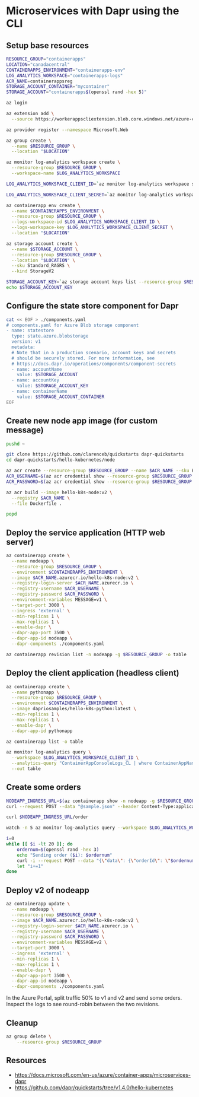 Microservices with Dapr using the CLI
=====================================

Setup base resources
--------------------

```sh
RESOURCE_GROUP="containerapps"
LOCATION="canadacentral"
CONTAINERAPPS_ENVIRONMENT="containerapps-env"
LOG_ANALYTICS_WORKSPACE="containerapps-logs"
ACR_NAME=containerappsreg
STORAGE_ACCOUNT_CONTAINER="mycontainer"
STORAGE_ACCOUNT="containerapps$(openssl rand -hex 5)"

az login

az extension add \
  --source https://workerappscliextension.blob.core.windows.net/azure-cli-extension/containerapp-0.2.0-py2.py3-none-any.whl

az provider register --namespace Microsoft.Web

az group create \
  --name $RESOURCE_GROUP \
  --location "$LOCATION"

az monitor log-analytics workspace create \
  --resource-group $RESOURCE_GROUP \
  --workspace-name $LOG_ANALYTICS_WORKSPACE

LOG_ANALYTICS_WORKSPACE_CLIENT_ID=`az monitor log-analytics workspace show --query customerId -g $RESOURCE_GROUP -n $LOG_ANALYTICS_WORKSPACE --out tsv`

LOG_ANALYTICS_WORKSPACE_CLIENT_SECRET=`az monitor log-analytics workspace get-shared-keys --query primarySharedKey -g $RESOURCE_GROUP -n $LOG_ANALYTICS_WORKSPACE --out tsv`

az containerapp env create \
  --name $CONTAINERAPPS_ENVIRONMENT \
  --resource-group $RESOURCE_GROUP \
  --logs-workspace-id $LOG_ANALYTICS_WORKSPACE_CLIENT_ID \
  --logs-workspace-key $LOG_ANALYTICS_WORKSPACE_CLIENT_SECRET \
  --location "$LOCATION"

az storage account create \
  --name $STORAGE_ACCOUNT \
  --resource-group $RESOURCE_GROUP \
  --location "$LOCATION" \
  --sku Standard_RAGRS \
  --kind StorageV2

STORAGE_ACCOUNT_KEY=`az storage account keys list --resource-group $RESOURCE_GROUP --account-name $STORAGE_ACCOUNT --query '[0].value' --out tsv`
echo $STORAGE_ACCOUNT_KEY
```

Configure the state store component for Dapr
--------------------------------------------

```sh
cat << EOF > ./components.yaml
# components.yaml for Azure Blob storage component
- name: statestore
  type: state.azure.blobstorage
  version: v1
  metadata:
  # Note that in a production scenario, account keys and secrets 
  # should be securely stored. For more information, see
  # https://docs.dapr.io/operations/components/component-secrets
  - name: accountName
    value: $STORAGE_ACCOUNT
  - name: accountKey
    value: $STORAGE_ACCOUNT_KEY
  - name: containerName
    value: $STORAGE_ACCOUNT_CONTAINER
EOF
```

Create new node app image (for custom message)
----------------------------------------------

```sh
pushd ~

git clone https://github.com/clarenceb/quickstarts dapr-quickstarts
cd dapr-quickstarts/hello-kubernetes/node

az acr create --resource-group $RESOURCE_GROUP --name $ACR_NAME --sku Basic --admin-enabled true
ACR_USERNAME=$(az acr credential show --resource-group $RESOURCE_GROUP --name $ACR_NAME --query username -o tsv)
ACR_PASSWORD=$(az acr credential show --resource-group $RESOURCE_GROUP --name $ACR_NAME --query passwords[0].value -o tsv)

az acr build --image hello-k8s-node:v2 \
  --registry $ACR_NAME \
  --file Dockerfile .

popd
```

Deploy the service application (HTTP web server)
------------------------------------------------

```sh
az containerapp create \
  --name nodeapp \
  --resource-group $RESOURCE_GROUP \
  --environment $CONTAINERAPPS_ENVIRONMENT \
  --image $ACR_NAME.azurecr.io/hello-k8s-node:v2 \
  --registry-login-server $ACR_NAME.azurecr.io \
  --registry-username $ACR_USERNAME \
  --registry-password $ACR_PASSWORD \
  --environment-variables MESSAGE=v1 \
  --target-port 3000 \
  --ingress 'external' \
  --min-replicas 1 \
  --max-replicas 1 \
  --enable-dapr \
  --dapr-app-port 3500 \
  --dapr-app-id nodeapp \
  --dapr-components ./components.yaml

az containerapp revision list -n nodeapp -g $RESOURCE_GROUP -o table
```

Deploy the client application (headless client)
-----------------------------------------------

```sh
az containerapp create \
  --name pythonapp \
  --resource-group $RESOURCE_GROUP \
  --environment $CONTAINERAPPS_ENVIRONMENT \
  --image dapriosamples/hello-k8s-python:latest \
  --min-replicas 1 \
  --max-replicas 1 \
  --enable-dapr \
  --dapr-app-id pythonapp

az containerapp list -o table

az monitor log-analytics query \
  --workspace $LOG_ANALYTICS_WORKSPACE_CLIENT_ID \
  --analytics-query "ContainerAppConsoleLogs_CL | where ContainerAppName_s == 'nodeapp' and (Log_s contains 'persisted' or Log_s contains 'order') | project ContainerAppName_s, Log_s, TimeGenerated | order by TimeGenerated desc | take 20" \
  --out table
```

Create some orders
------------------

```sh
NODEAPP_INGRESS_URL=$(az containerapp show -n nodeapp -g $RESOURCE_GROUP --query configuration.ingress.fqdn -o tsv)
curl --request POST --data "@sample.json" --header Content-Type:application/json https://$NODEAPP_INGRESS_URL/neworder

curl $NODEAPP_INGRESS_URL/order

watch -n 5 az monitor log-analytics query --workspace $LOG_ANALYTICS_WORKSPACE_CLIENT_ID --analytics-query "\"ContainerAppConsoleLogs_CL | where ContainerAppName_s == 'nodeapp' and (Log_s contains 'persisted' or Log_s contains 'order') | project ContainerAppName_s, Log_s, TimeGenerated | order by TimeGenerated desc | take 20\"" --out table

i=0
while [[ $i -lt 20 ]]; do
    ordernum=$(openssl rand -hex 3)
    echo "Sending order ($i): $ordernum"
    curl -i --request POST --data "{\"data\": {\"orderId\": \"$ordernum\"}}" --header Content-Type:application/json https://$NODEAPP_INGRESS_URL/neworder
    let "i+=1"
done
```

Deploy v2 of nodeapp
--------------------

```sh
az containerapp update \
  --name nodeapp \
  --resource-group $RESOURCE_GROUP \
  --image $ACR_NAME.azurecr.io/hello-k8s-node:v2 \
  --registry-login-server $ACR_NAME.azurecr.io \
  --registry-username $ACR_USERNAME \
  --registry-password $ACR_PASSWORD \
  --environment-variables MESSAGE=v2 \
  --target-port 3000 \
  --ingress 'external' \
  --min-replicas 1 \
  --max-replicas 1 \
  --enable-dapr \
  --dapr-app-port 3500 \
  --dapr-app-id nodeapp \
  --dapr-components ./components.yaml
```

In the Azure Portal, split traffic 50% to v1 and v2 and send some orders.
Inspect the logs to see round-robin between the two revisions.

Cleanup
-------

```sh
az group delete \
    --resource-group $RESOURCE_GROUP
```

Resources
---------

* https://docs.microsoft.com/en-us/azure/container-apps/microservices-dapr
* https://github.com/dapr/quickstarts/tree/v1.4.0/hello-kubernetes
